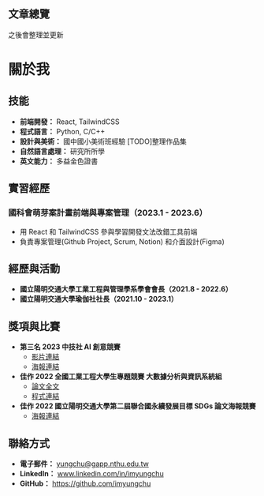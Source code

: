 ## 文章總覽
之後會整理並更新

# 關於我
## 技能

- **前端開發：** React, TailwindCSS
- **程式語言：** Python, C/C++
- **設計與美術：** 國中國小美術班經驗 [TODO]整理作品集
- **自然語言處理：** 研究所所學
- **英文能力：** 多益金色證書

## 實習經歷

### 國科會萌芽案計畫前端與專案管理（2023.1 - 2023.6）

- 用 React 和 TailwindCSS 參與學習開發文法改錯工具前端
- 負責專案管理(Github Project, Scrum, Notion) 和介面設計(Figma)

## 經歷與活動

- **國立陽明交通大學工業工程與管理學系學會會長（2021.8 - 2022.6）**
- **國立陽明交通大學瑜伽社社長（2021.10 - 2023.1）**

## 獎項與比賽

- **第三名 2023 中技社 AI 創意競賽**
  - [影片連結](https://drive.google.com/file/d/1r71VcEtNgzNo8diUW2FwY8dGnONjAVhm/view?usp=drive_link)
  - [海報連結](https://drive.google.com/file/d/1X4JReUfHC9BH6DHqGYwu-_YfoxJOITVn/view?usp=sharing)
- **佳作 2022 全國工業工程大學生專題競賽 大數據分析與資訊系統組**
  - [論文全文](https://drive.google.com/file/d/1edGAIWy3XEC6kk66AQwiJQwly1DUlrq9/view?usp=sharing)
  - [程式連結](https://github.com/imyungchu/Sharing-bicycle-DL-GA)
- **佳作 2022 國立陽明交通大學第二屆聯合國永續發展目標 SDGs 論文海報競賽**
  - [海報連結](https://drive.google.com/file/d/1RqxI3m86yXWR4mn-CH-KQQQEgrGPjDtB/view?usp=sharing)


## 聯絡方式

- **電子郵件：** yungchu@gapp.nthu.edu.tw
- **LinkedIn：** www.linkedin.com/in/imyungchu
- **GitHub：** https://github.com/imyungchu
